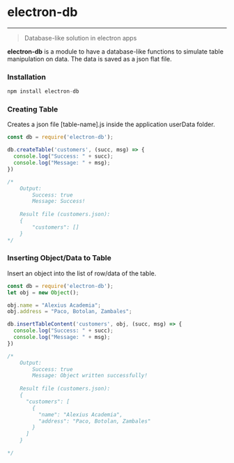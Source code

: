 # electron-db
---

> Database-like solution in electron apps

**electron-db** is a module to have a database-like functions to simulate table manipulation on data. The data is saved as a json flat file.

### **Installation**


```javascript
npm install electron-db
```

### **Creating Table**
Creates a json file [table-name].js inside the application userData folder.

```javascript
const db = require('electron-db');

db.createTable('customers', (succ, msg) => {
  console.log("Success: " + succ);
  console.log("Message: " + msg);
})

/*
	Output:
    	Success: true
        Message: Success!
        
	Result file (customers.json):
    {
    	"customers": []
    }
*/
```
### **Inserting Object/Data to Table**
Insert an object into the list of row/data of the table.

```javascript
const db = require('electron-db');
let obj = new Object();

obj.name = "Alexius Academia";
obj.address = "Paco, Botolan, Zambales";

db.insertTableContent('customers', obj, (succ, msg) => {
  console.log("Success: " + succ);
  console.log("Message: " + msg);
})

/*
	Output:
    	Success: true
        Message: Object written successfully!
       
    Result file (customers.json):
    {
      "customers": [
        {
          "name": "Alexius Academia",
          "address": "Paco, Botolan, Zambales"
        }
      ]
    }

*/
```
